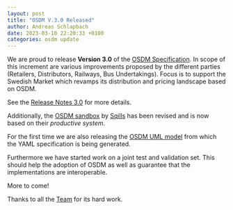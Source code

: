 ```yaml
---
layout: post
title: "OSDM V.3.0 Released"
author: Andreas Schlapbach
date: 2023-03-10 22:20:33 +0100
categories: osdm update
---
```


We are proud to release **Version 3.0** of the
[OSDM Specification](https://osdm.io/spec/). In scope of this increment are
various improvements proposed by the different parties (Retailers, Distributors,
Railways, Bus Undertakings). Focus is to support the Swedish Market which
revamps its distribution and pricing landscape based on OSDM.

See the [Release Notes 3.0](https://osdm.io//releases/OSDM-release-notes-v3.0/)
for more details.

Additionally, the [OSDM sandbox](https://osdm.io/tools/sandbox/) by
[Sqills](https://www.sqills.com/) has been revised and is now based on their
_productive system_.

For the first time we are also releasing the
[OSDM UML model](https://osdm.io/tools/uml-model) from which the YAML
specification is being generated.

Furthermore we have started work on a joint test and validation set. This should
help the adoption of OSDM as well as guarantee that the implementations are
interoperable.

More to come!

Thanks to all the [Team](https://osdm.io/team/) for its hard work.
